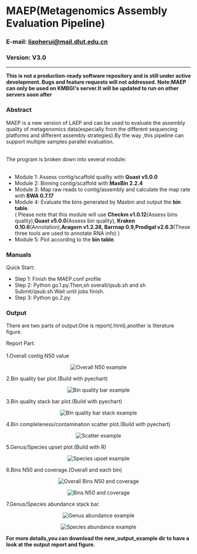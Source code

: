 MAEP(Metagenomics Assembly Evaluation Pipeline)
==============


### E-mail: liaoherui@mail.dlut.edu.cn
### Version: V3.0

--------------
**This is not a production-ready software repository and is still under active development. Bugs and feature requests will not addressed. Note:MAEP can only be used on KMBGI's server.It will be updated to run on other servers soon after**

### Abstract
MAEP is a new version of LAEP and can be used to evaluate the assembly quality of metagenomics 
data(especially from the different sequencing platforms and different assembly strategies).By the
way ,this pipeline can support multiple samples parallel evaluation.<BR/><BR/>

The program is broken down into several module:<BR/><BR/>

* Module 1: Assess contig/scaffold quality with **Quast v5.0.0**
* Module 2: Binning contig/scaffold with **MaxBin 2.2.4**
* Module 3: Map raw reads to contig/assembly and calculate the map rate with **BWA 0.7.17**
* Module 4: Evaluate the bins generated by Maxbin and output the **bin table**.<BR/>
  ( Please note that this module will use **Checkm v1.0.12**(Assess bins quality),**Quast v5.0.0**(Assess bin quality), **Kraken 0.10.6**(Annotation),**Aragorn v1.2.38, Barrnap 0.9,Prodigal v2.6.3**(These three tools are used to annotate RNA info) )
* Module 5: Plot according to the **bin table**.


### Manuals
Quick Start:
  
* Step 1: Finish the MAEP.conf profile
* Step 2: Python go.1.py.Then,sh overall/qsub.sh and sh Submit/qsub.sh.Wait until jobs finish.
* Step 3: Python go.2.py





### Output
There are two parts of output.One is report(.html),another is literature figure.

Report Part:<BR/><BR/>
1.Overall contig N50 value
<p align="center">
  <img src="img/1.png" alt="Overall N50 example"/>
</p>

2.Bin quality bar plot.(Build with pyechart)
<p align="center">
  <img src="img/2.png" alt="Bin quality bar example"/>
</p>

3.Bin quality stack bar plot.(Build with pyechart)
<p align="center">
  <img src="img/3.png" alt="Bin quality bar stack example"/>
</p>

4.Bin completeness/contamination scatter plot.(Build with pyechart)
<p align="center">
  <img src="img/4.png" alt="Scatter example"/>
</p>

5.Genus/Species upset plot.(Build with R)
<p align="center">
  <img src="img/5.png" alt="Species upset example"/>
</p>

6.Bins N50 and coverage.(Overall and each bin)

<p align="center">
  <img src="img/6.1.png" alt="Overall Bins N50 and coverage"/>
</p>
<p align="center">
  <img src="img/6.2.png" alt="Bins N50 and coverage"/>
</p>

7.Genus/Species abundance stack bar.
<p align="center">
  <img src="img/7.1.png" alt="Genus abundance example"/>
</p>
<p align="center">
  <img src="img/7.2.png" alt="Species abundance example"/>
</p>

**For more details,you can download the  new_output_example dir to have a look at the output report and figure.**

